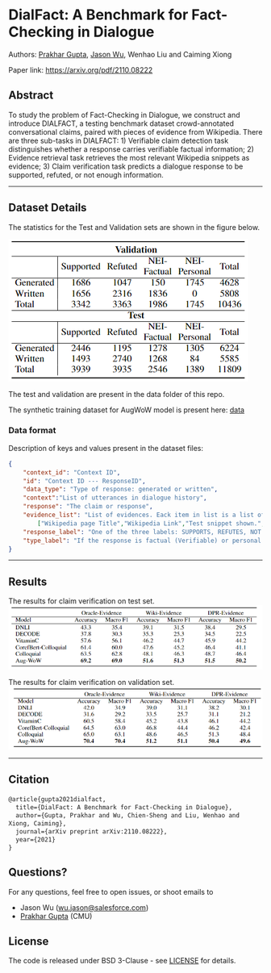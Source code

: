 # DialFact: A Benchmark for Fact-Checking in Dialogue
Authors: [Prakhar Gupta](https://prakharguptaz.github.io/), [Jason Wu](https://jasonwu0731.github.io/), Wenhao Liu and Caiming Xiong

Paper link: https://arxiv.org/pdf/2110.08222


## Abstract
To study the problem of Fact-Checking in Dialogue, we construct and introduce DIALFACT, a testing benchmark dataset crowd-annotated conversational claims, paired with pieces of evidence from Wikipedia. There are three sub-tasks in DIALFACT: 1) Verifiable claim detection task distinguishes whether a response carries verifiable factual information; 2) Evidence retrieval task retrieves the most relevant Wikipedia snippets as evidence; 3) Claim verification task predicts a dialogue response to be supported, refuted, or not enough information.



------------

## Dataset Details

The statistics for the Test and Validation sets are shown in the figure below. 

![Data stats](/images/stats.png?raw=true "Data Stats")

The test and validation are present in the data folder of this repo.

The synthetic training dataset for AugWoW model is present here: [data](https://drive.google.com/drive/folders/1CSciq9f3ZOvLuNk9m3aDElPVVLjpYfuv?usp=sharing)

### Data format
Description of keys and values present in the dataset files:
```json
{
    "context_id": "Context ID",
    "id": "Context ID --- ResponseID",
    "data_type": "Type of response: generated or written",
    "context":"List of utterances in dialogue history",
    "response": "The claim or response",
    "evidence_list": "List of evidences. Eack item in list is a list of following:"
        ["Wikipedia page Title","Wikipedia Link","Test snippet shown.","an index - not useful for the task", "optionally present value gt_evidence_added - indicates an evidence which belonged to the original utterance in WoW added for NEI claims." ],
    "response_label": "One of the three labels: SUPPORTS, REFUTES, NOT ENOUGH INFO",
    "type_label": "If the response is factual (Verifiable) or personal (Non-Verifiable)"
}
```

------------


## Results

The results for claim verification on test set. 
![Test Results](/images/testveri.png?raw=true "Test Results")


The results for claim verification on validation set. 
![Validation Results](/images/validationveri.png?raw=true "Validation Results")



------------

## Citation
```
@article{gupta2021dialfact,
  title={DialFact: A Benchmark for Fact-Checking in Dialogue},
  author={Gupta, Prakhar and Wu, Chien-Sheng and Liu, Wenhao and Xiong, Caiming},
  journal={arXiv preprint arXiv:2110.08222},
  year={2021}
}
```

## Questions?
For any questions, feel free to open issues, or shoot emails to
- Jason Wu (wu.jason@salesforce.com)
- [Prakhar Gupta](https://prakharguptaz.github.io/) (CMU)

## License
The code is released under BSD 3-Clause - see [LICENSE](LICENSE.txt) for details.
